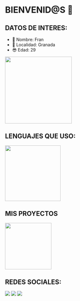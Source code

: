 # BIENVENID@S 👋

## DATOS DE INTERES:

- 👤 Nombre: Fran
- 📍 Localidad: Granada
- 😎 Edad: 29

<a href="https://github.com/anuraghazra/github-readme-stats">
  <img height=220 align="center" src="https://github-readme-stats.vercel.app/api?username=ptxcode" />
</a>

## LENGUAJES QUE USO:
<a href="https://github.com/anuraghazra/github-readme-stats?tab=readme-ov-file#all-demos">
  <img height=183 align="center" src="https://github-readme-stats.vercel.app/api/top-langs?username=ptxcode&layout=compact&langs_count=8&card_width=320" />
</a>

## MIS PROYECTOS
<a href="https://github.com/PTXCode/portfolio.github.io">
  <img height=153 align="center" src="https://github-readme-stats.vercel.app/api/pin/?username=ptxcode&repo=portfolio.github.io"/>
</a>


## REDES SOCIALES:
[<img src="https://img.shields.io/discord/1327883048792100864?style=for-the-badge&logo=discord&labelColor=7289da&logoColor=white&color=2c2f33&label=Discord"/>](https://discord.gg/kVEZyV68gt) [<img src="https://img.shields.io/youtube/channel/subscribers/UCtA-_xN12bT_8UewRqge2wA?style=for-the-badge&logo=youtube&labelColor=da3f3f&logoColor=white&color=2c2f33&label=Youtube"/>](https://www.youtube.com/channel/UCtA-_xN12bT_8UewRqge2wA) [<img src="https://img.shields.io/twitter/follow/ptxcode?style=for-the-badge&logo=x&labelColor=444444&logoColor=white&color=444444&label=Sigueme en X" />](https://x.com/PTXCode)
